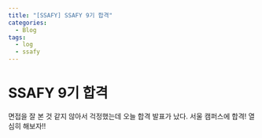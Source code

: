 ```yaml
---
title: "[SSAFY] SSAFY 9기 합격"
categories:
  - Blog
tags:
  - log
  - ssafy
---
```


# SSAFY 9기 합격
면접을 잘 본 것 같지 않아서 걱정했는데 오늘 합격 발표가 났다.
서울 캠퍼스에 합격!
열심히 해보자!!
